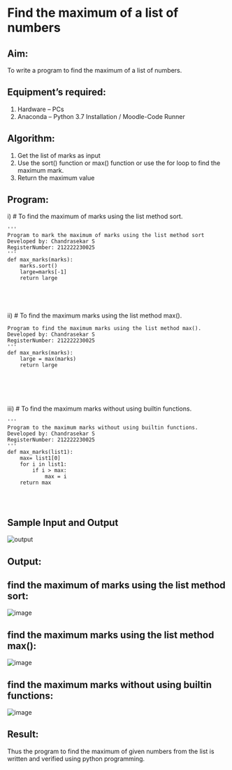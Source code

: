 # Find the maximum of a list of numbers
## Aim:
To write a program to find the maximum of a list of numbers.
## Equipment’s required:
1.	Hardware – PCs
2.	Anaconda – Python 3.7 Installation / Moodle-Code Runner
## Algorithm:
1.	Get the list of marks as input
2.	Use the sort() function or max() function or use the for loop to find the maximum mark.
3.	Return the maximum value
## Program:

i)	# To find the maximum of marks using the list method sort.
```
''' 
Program to mark the maximum of marks using the list method sort
Developed by: Chandrasekar S
RegisterNumber: 212222230025
'''
def max_marks(marks):
    marks.sort()
    large=marks[-1]
    return large





```

ii)	# To find the maximum marks using the list method max().
```''' 
Program to find the maximum marks using the list method max().
Developed by: Chandrasekar S
RegisterNumber: 212222230025
'''
def max_marks(marks):
    large = max(marks)
    return large






```

iii) # To find the maximum marks without using builtin functions.
```
''' 
Program to the maximum marks without using builtin functions.
Developed by: Chandrasekar S
RegisterNumber: 212222230025
'''
def max_marks(list1):
    max= list1[0]
    for i in list1:
        if i > max:
            max = i
    return max        




```
## Sample Input and Output
![output](./img/max_marks1.jpg) 

## Output:
## find the maximum of marks using the list method sort:
![image](https://github.com/ChandrasekarS22008273/FindMaximum/assets/119643845/d372fd17-a79e-40e4-878b-f1be6e766bf5)

## find the maximum marks using the list method max():
![image](https://github.com/ChandrasekarS22008273/FindMaximum/assets/119643845/48e267bf-d7d7-4f23-a86b-a5b967d15fa1)


## find the maximum marks without using builtin functions:
![image](https://github.com/ChandrasekarS22008273/FindMaximum/assets/119643845/2b4ff2c3-e49f-4770-822e-f72028d1d0e5)


## Result:
Thus the program to find the maximum of given numbers from the list is written and verified using python programming.
